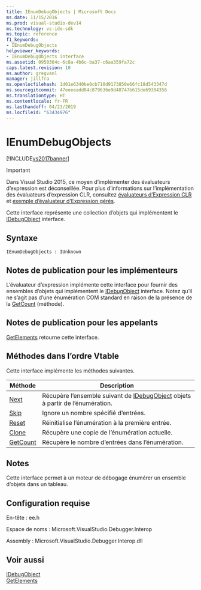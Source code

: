 ```yaml
---
title: IEnumDebugObjects | Microsoft Docs
ms.date: 11/15/2016
ms.prod: visual-studio-dev14
ms.technology: vs-ide-sdk
ms.topic: reference
f1_keywords:
- IEnumDebugObjects
helpviewer_keywords:
- IEnumDebugObjects interface
ms.assetid: 0950364c-6c8a-4b6c-ba37-c6aa359fa72c
caps.latest.revision: 10
ms.author: gregvanl
manager: jillfra
ms.openlocfilehash: 1d01e6340be0cb710d9173850e66fc18d543347d
ms.sourcegitcommit: 47eeeeadd84c879636e9d48747b615de69384356
ms.translationtype: HT
ms.contentlocale: fr-FR
ms.lasthandoff: 04/23/2019
ms.locfileid: "63434976"
---
```

# <a name="ienumdebugobjects"></a>IEnumDebugObjects
[!INCLUDE[vs2017banner](../../../includes/vs2017banner.md)]

> [!IMPORTANT]
> Dans Visual Studio 2015, ce moyen d’implémenter des évaluateurs d’expression est déconseillée. Pour plus d’informations sur l’implémentation des évaluateurs d’expression CLR, consultez [évaluateurs d’Expression CLR](https://github.com/Microsoft/ConcordExtensibilitySamples/wiki/CLR-Expression-Evaluators) et [exemple d’évaluateur d’Expression gérés](https://github.com/Microsoft/ConcordExtensibilitySamples/wiki/Managed-Expression-Evaluator-Sample).  
  
 Cette interface représente une collection d’objets qui implémentent le [IDebugObject](../../../extensibility/debugger/reference/idebugobject.md) interface.  
  
## <a name="syntax"></a>Syntaxe  
  
```  
IEnumDebugObjects : IUnknown  
```  
  
## <a name="notes-for-implementers"></a>Notes de publication pour les implémenteurs  
 L’évaluateur d’expression implémente cette interface pour fournir des ensembles d’objets qui implémentent le [IDebugObject](../../../extensibility/debugger/reference/idebugobject.md) interface. Notez qu’il ne s’agit pas d’une énumération COM standard en raison de la présence de la [GetCount](../../../extensibility/debugger/reference/ienumdebugobjects-getcount.md) (méthode).  
  
## <a name="notes-for-callers"></a>Notes de publication pour les appelants  
 [GetElements](../../../extensibility/debugger/reference/idebugarrayobject-getelements.md) retourne cette interface.  
  
## <a name="methods-in-vtable-order"></a>Méthodes dans l’ordre Vtable  
 Cette interface implémente les méthodes suivantes.  
  
|Méthode|Description|  
|------------|-----------------|  
|[Next](../../../extensibility/debugger/reference/ienumdebugobjects-next.md)|Récupère l’ensemble suivant de [IDebugObject](../../../extensibility/debugger/reference/idebugobject.md) objets à partir de l’énumération.|  
|[Skip](../../../extensibility/debugger/reference/ienumdebugobjects-skip.md)|Ignore un nombre spécifié d’entrées.|  
|[Reset](../../../extensibility/debugger/reference/ienumdebugobjects-reset.md)|Réinitialise l’énumération à la première entrée.|  
|[Clone](../../../extensibility/debugger/reference/ienumdebugobjects-clone.md)|Récupère une copie de l’énumération actuelle.|  
|[GetCount](../../../extensibility/debugger/reference/ienumdebugobjects-getcount.md)|Récupère le nombre d’entrées dans l’énumération.|  
  
## <a name="remarks"></a>Notes  
 Cette interface permet à un moteur de débogage énumérer un ensemble d’objets dans un tableau.  
  
## <a name="requirements"></a>Configuration requise  
 En-tête : ee.h  
  
 Espace de noms : Microsoft.VisualStudio.Debugger.Interop  
  
 Assembly : Microsoft.VisualStudio.Debugger.Interop.dll  
  
## <a name="see-also"></a>Voir aussi  
 [IDebugObject](../../../extensibility/debugger/reference/idebugobject.md)   
 [GetElements](../../../extensibility/debugger/reference/idebugarrayobject-getelements.md)

